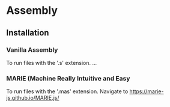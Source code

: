 # Assembly

## Installation

### Vanilla Assembly
To run files with the '.s' extension.
...

### MARIE (Machine Really Intuitive and Easy
To run files with the '.mas' extension.
Navigate to https://marie-js.github.io/MARIE.js/
